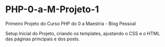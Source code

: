 # PHP-0-a-M-Projeto-1

Primeiro Projeto do Curso PHP do 0 a Maestria - Blog Pessoal

Setup Inicial do Projeto, criando os templates, ajustando o CSS e o HTML das páginas principais e dos posts.
